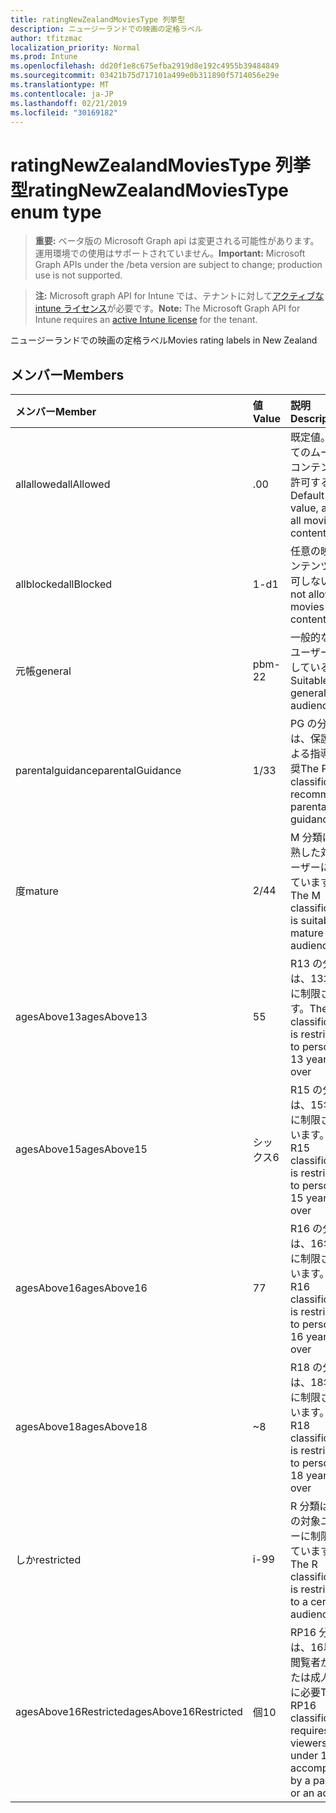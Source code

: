 ```yaml
---
title: ratingNewZealandMoviesType 列挙型
description: ニュージーランドでの映画の定格ラベル
author: tfitzmac
localization_priority: Normal
ms.prod: Intune
ms.openlocfilehash: dd20f1e8c675efba2919d8e192c4955b39484849
ms.sourcegitcommit: 03421b75d717101a499e0b311890f5714056e29e
ms.translationtype: MT
ms.contentlocale: ja-JP
ms.lasthandoff: 02/21/2019
ms.locfileid: "30169182"
---
```

# <a name="ratingnewzealandmoviestype-enum-type"></a><span data-ttu-id="96568-103">ratingNewZealandMoviesType 列挙型</span><span class="sxs-lookup"><span data-stu-id="96568-103">ratingNewZealandMoviesType enum type</span></span>

> <span data-ttu-id="96568-104">**重要:** ベータ版の Microsoft Graph api は変更される可能性があります。運用環境での使用はサポートされていません。</span><span class="sxs-lookup"><span data-stu-id="96568-104">**Important:** Microsoft Graph APIs under the /beta version are subject to change; production use is not supported.</span></span>

> <span data-ttu-id="96568-105">**注:** Microsoft graph API for Intune では、テナントに対して[アクティブな intune ライセンス](https://go.microsoft.com/fwlink/?linkid=839381)が必要です。</span><span class="sxs-lookup"><span data-stu-id="96568-105">**Note:** The Microsoft Graph API for Intune requires an [active Intune license](https://go.microsoft.com/fwlink/?linkid=839381) for the tenant.</span></span>

<span data-ttu-id="96568-106">ニュージーランドでの映画の定格ラベル</span><span class="sxs-lookup"><span data-stu-id="96568-106">Movies rating labels in New Zealand</span></span>

## <a name="members"></a><span data-ttu-id="96568-107">メンバー</span><span class="sxs-lookup"><span data-stu-id="96568-107">Members</span></span>
|<span data-ttu-id="96568-108">メンバー</span><span class="sxs-lookup"><span data-stu-id="96568-108">Member</span></span>|<span data-ttu-id="96568-109">値</span><span class="sxs-lookup"><span data-stu-id="96568-109">Value</span></span>|<span data-ttu-id="96568-110">説明</span><span class="sxs-lookup"><span data-stu-id="96568-110">Description</span></span>|
|:---|:---|:---|
|<span data-ttu-id="96568-111">allallowed</span><span class="sxs-lookup"><span data-stu-id="96568-111">allAllowed</span></span>|<span data-ttu-id="96568-112">.0</span><span class="sxs-lookup"><span data-stu-id="96568-112">0</span></span>|<span data-ttu-id="96568-113">既定値。すべてのムービーコンテンツを許可する</span><span class="sxs-lookup"><span data-stu-id="96568-113">Default value, allow all movies content</span></span>|
|<span data-ttu-id="96568-114">allblocked</span><span class="sxs-lookup"><span data-stu-id="96568-114">allBlocked</span></span>|<span data-ttu-id="96568-115">1-d</span><span class="sxs-lookup"><span data-stu-id="96568-115">1</span></span>|<span data-ttu-id="96568-116">任意の映画コンテンツを許可しない</span><span class="sxs-lookup"><span data-stu-id="96568-116">Do not allow any movies content</span></span>|
|<span data-ttu-id="96568-117">元帳</span><span class="sxs-lookup"><span data-stu-id="96568-117">general</span></span>|<span data-ttu-id="96568-118">pbm-2</span><span class="sxs-lookup"><span data-stu-id="96568-118">2</span></span>|<span data-ttu-id="96568-119">一般的な対象ユーザーに適している</span><span class="sxs-lookup"><span data-stu-id="96568-119">Suitable for general audience</span></span>|
|<span data-ttu-id="96568-120">parentalguidance</span><span class="sxs-lookup"><span data-stu-id="96568-120">parentalGuidance</span></span>|<span data-ttu-id="96568-121">1/3</span><span class="sxs-lookup"><span data-stu-id="96568-121">3</span></span>|<span data-ttu-id="96568-122">PG の分類では、保護者による指導を推奨</span><span class="sxs-lookup"><span data-stu-id="96568-122">The PG classification recommends parental guidance</span></span>|
|<span data-ttu-id="96568-123">度</span><span class="sxs-lookup"><span data-stu-id="96568-123">mature</span></span>|<span data-ttu-id="96568-124">2/4</span><span class="sxs-lookup"><span data-stu-id="96568-124">4</span></span>|<span data-ttu-id="96568-125">M 分類は、成熟した対象ユーザーに適しています。</span><span class="sxs-lookup"><span data-stu-id="96568-125">The M classification is suitable for mature audience</span></span>|
|<span data-ttu-id="96568-126">agesAbove13</span><span class="sxs-lookup"><span data-stu-id="96568-126">agesAbove13</span></span>|<span data-ttu-id="96568-127">5</span><span class="sxs-lookup"><span data-stu-id="96568-127">5</span></span>|<span data-ttu-id="96568-128">R13 の分類は、13才以上に制限されます。</span><span class="sxs-lookup"><span data-stu-id="96568-128">The R13 classification is restricted to persons 13 years and over</span></span>|
|<span data-ttu-id="96568-129">agesAbove15</span><span class="sxs-lookup"><span data-stu-id="96568-129">agesAbove15</span></span>|<span data-ttu-id="96568-130">シックス</span><span class="sxs-lookup"><span data-stu-id="96568-130">6</span></span>|<span data-ttu-id="96568-131">R15 の分類は、15年以上に制限されています。</span><span class="sxs-lookup"><span data-stu-id="96568-131">The R15 classification is restricted to persons 15 years and over</span></span>|
|<span data-ttu-id="96568-132">agesAbove16</span><span class="sxs-lookup"><span data-stu-id="96568-132">agesAbove16</span></span>|<span data-ttu-id="96568-133">7</span><span class="sxs-lookup"><span data-stu-id="96568-133">7</span></span>|<span data-ttu-id="96568-134">R16 の分類は、16年以上に制限されています。</span><span class="sxs-lookup"><span data-stu-id="96568-134">The R16 classification is restricted to persons 16 years and over</span></span>|
|<span data-ttu-id="96568-135">agesAbove18</span><span class="sxs-lookup"><span data-stu-id="96568-135">agesAbove18</span></span>|<span data-ttu-id="96568-136">~</span><span class="sxs-lookup"><span data-stu-id="96568-136">8</span></span>|<span data-ttu-id="96568-137">R18 の分類は、18年以上に制限されています。</span><span class="sxs-lookup"><span data-stu-id="96568-137">The R18 classification is restricted to persons 18 years and over</span></span>|
|<span data-ttu-id="96568-138">しか</span><span class="sxs-lookup"><span data-stu-id="96568-138">restricted</span></span>|<span data-ttu-id="96568-139">i-9</span><span class="sxs-lookup"><span data-stu-id="96568-139">9</span></span>|<span data-ttu-id="96568-140">R 分類は特定の対象ユーザーに制限されています。</span><span class="sxs-lookup"><span data-stu-id="96568-140">The R classification is restricted to a certain audience</span></span>|
|<span data-ttu-id="96568-141">agesAbove16Restricted</span><span class="sxs-lookup"><span data-stu-id="96568-141">agesAbove16Restricted</span></span>|<span data-ttu-id="96568-142">個</span><span class="sxs-lookup"><span data-stu-id="96568-142">10</span></span>|<span data-ttu-id="96568-143">RP16 分類には、16以下の閲覧者が親または成人と共に必要</span><span class="sxs-lookup"><span data-stu-id="96568-143">The RP16 classification requires viewers under 16 accompanied by a parent or an adult</span></span>|




